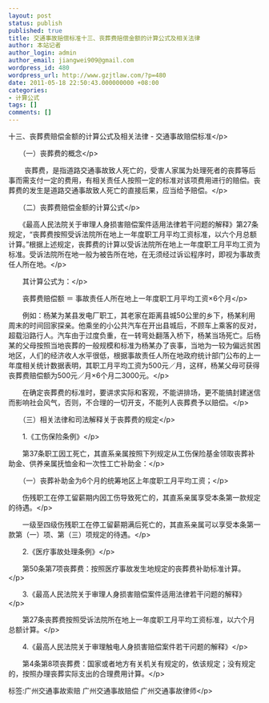 ```yaml
---
layout: post
status: publish
published: true
title: 交通事故赔偿标准十三、丧葬费赔偿金额的计算公式及相关法律
author: 本站记者
author_login: admin
author_email: jiangwei909@gmail.com
wordpress_id: 480
wordpress_url: http://www.gzjtlaw.com/?p=480
date: 2011-05-18 22:50:43.000000000 +08:00
categories:
- 计算公式
tags: []
comments: []
---
```

<p>十三、丧葬费赔偿金额的计算公式及相关法律 - 交通事故赔偿标准<&#47;p><p>　　（一）丧葬费的概念<&#47;p><p>　　 丧葬费，是指道路交通事故致人死亡的，受害人家属为处理死者的丧葬等后事而需支付一定的费用，有相关责任人按照一定的标准对该项费用进行的赔偿。丧葬费的发生是道路交通事故致人死亡的直接后果，应当给予赔偿。<&#47;p><p>　　（二）丧葬费赔偿金额的计算公式<&#47;p><p>　　《最高人民法院关于审理人身损害赔偿案件适用法律若干问题的解释》第27条规定，&ldquo;丧葬费按照受诉法院所在地上一年度职工月平均工资标准，以六个月总额计算。&rdquo;根据上述规定，丧葬费的计算以受诉法院所在地上一年度职工月平均工资为标准。受诉法院所在地一般为被告所在地，在无须经过诉讼程序时，即视为事故责任人所在地。<&#47;p><p>　　其计算公式为：<&#47;p><p>　　丧葬费赔偿额 ＝ 事故责任人所在地上一年度职工月平均工资&times;6个月<&#47;p><p>　　例如：杨某为某县发电厂职工，其老家在距离县城50公里的乡下，杨某利用周末的时间回家探亲。他乘坐的小公共汽车在开出县城后，不顾车上乘客的反对，超载沿路行人。汽车由于过度负重，在一转弯处翻落入桥下，杨某当场死亡。后杨某的父母按照当地丧葬的一般规模和标准为杨某办了丧事，当地为一较为偏远贫困地区，人们的经济收人水平很低，根据事故责任人所在地政府统计部门公布的上一年度相关统计数据表明，其职工月平均工资为500元／月，这样，杨某父母可获得丧葬费赔偿额为500元／月&times;6个月二3000元。<&#47;p><p>　　在确定丧葬费的标准时，要讲求实际和客观，不能讲排场，更不能搞封建迷信而影响社会风气，否则，不合理的一切开支，不能列人丧葬费予以赔偿。<&#47;p><p>　　（三）相关法律和司法解释关于丧葬费的规定<&#47;p><p>　　1.《工伤保险条例》<&#47;p><p>　　第37条职工因工死亡，其直系亲属按照下列规定从工伤保险基金领取丧葬补助金、供养亲属抚恤金和一次性工亡补助金：<&#47;p><p>　　（一）丧葬补助金为6个月的统筹地区上年度职工月平均工资；<&#47;p><p>　　伤残职工在停工留薪期内因工伤导致死亡的，其直系亲属享受本条第一款规定的待遇。<&#47;p><p>　　一级至四级伤残职工在停工留薪期满后死亡的，其直系亲属可以享受本条第一款第（一）项、第（三）项规定的待遇。<&#47;p><p>　　2.《医疗事故处理条例》<&#47;p><p>　　第50条第7项丧葬费：按照医疗事故发生地规定的丧葬费补助标准计算。<&#47;p><p>　　3.《最高人民法院关于审理人身损害赔偿案件适用法律若干问题的解释》<&#47;p><p>　　第27条丧葬费按照受诉法院所在地上一年度职工月平均工资标准，以六个月总额计算。<&#47;p><p>　　4.《最高人民法院关于审理触电人身损害赔偿案件若干问题的解释》<&#47;p><p>　　第4条第8项丧葬费：国家或者地方有关机关有规定的，依该规定；没有规定的，按照办理丧葬实际支出的合理费用计算。<&#47;p><br&#47;><p>标签:广州交通事故索赔 广州交通事故赔偿 广州交通事故律师<&#47;p>
